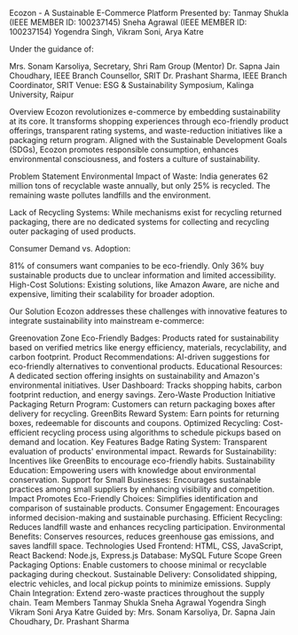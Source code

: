 Ecozon - A Sustainable E-Commerce Platform Presented by: Tanmay Shukla (IEEE MEMBER ID: 100237145) Sneha Agrawal (IEEE MEMBER ID: 100237154) Yogendra Singh, Vikram Soni, Arya Katre

Under the guidance of:

Mrs. Sonam Karsoliya, Secretary, Shri Ram Group (Mentor) Dr. Sapna Jain Choudhary, IEEE Branch Counsellor, SRIT Dr. Prashant Sharma, IEEE Branch Coordinator, SRIT Venue: ESG & Sustainability Symposium, Kalinga University, Raipur

Overview Ecozon revolutionizes e-commerce by embedding sustainability at its core. It transforms shopping experiences through eco-friendly product offerings, transparent rating systems, and waste-reduction initiatives like a packaging return program. Aligned with the Sustainable Development Goals (SDGs), Ecozon promotes responsible consumption, enhances environmental consciousness, and fosters a culture of sustainability.

Problem Statement Environmental Impact of Waste: India generates 62 million tons of recyclable waste annually, but only 25% is recycled. The remaining waste pollutes landfills and the environment.

Lack of Recycling Systems: While mechanisms exist for recycling returned packaging, there are no dedicated systems for collecting and recycling outer packaging of used products.

Consumer Demand vs. Adoption:

81% of consumers want companies to be eco-friendly. Only 36% buy sustainable products due to unclear information and limited accessibility. High-Cost Solutions: Existing solutions, like Amazon Aware, are niche and expensive, limiting their scalability for broader adoption.

Our Solution Ecozon addresses these challenges with innovative features to integrate sustainability into mainstream e-commerce:

Greenovation Zone Eco-Friendly Badges: Products rated for sustainability based on verified metrics like energy efficiency, materials, recyclability, and carbon footprint. Product Recommendations: AI-driven suggestions for eco-friendly alternatives to conventional products. Educational Resources: A dedicated section offering insights on sustainability and Amazon's environmental initiatives. User Dashboard: Tracks shopping habits, carbon footprint reduction, and energy savings.
Zero-Waste Production Initiative Packaging Return Program: Customers can return packaging boxes after delivery for recycling. GreenBits Reward System: Earn points for returning boxes, redeemable for discounts and coupons. Optimized Recycling: Cost-efficient recycling process using algorithms to schedule pickups based on demand and location. Key Features Badge Rating System: Transparent evaluation of products' environmental impact. Rewards for Sustainability: Incentives like GreenBits to encourage eco-friendly habits. Sustainability Education: Empowering users with knowledge about environmental conservation. Support for Small Businesses: Encourages sustainable practices among small suppliers by enhancing visibility and competition. Impact Promotes Eco-Friendly Choices: Simplifies identification and comparison of sustainable products. Consumer Engagement: Encourages informed decision-making and sustainable purchasing. Efficient Recycling: Reduces landfill waste and enhances recycling participation. Environmental Benefits: Conserves resources, reduces greenhouse gas emissions, and saves landfill space. Technologies Used Frontend: HTML, CSS, JavaScript, React Backend: Node.js, Express.js Database: MySQL Future Scope Green Packaging Options: Enable customers to choose minimal or recyclable packaging during checkout. Sustainable Delivery: Consolidated shipping, electric vehicles, and local pickup points to minimize emissions. Supply Chain Integration: Extend zero-waste practices throughout the supply chain. Team Members Tanmay Shukla Sneha Agrawal Yogendra Singh Vikram Soni Arya Katre Guided by:
Mrs. Sonam Karsoliya, Dr. Sapna Jain Choudhary, Dr. Prashant Sharma